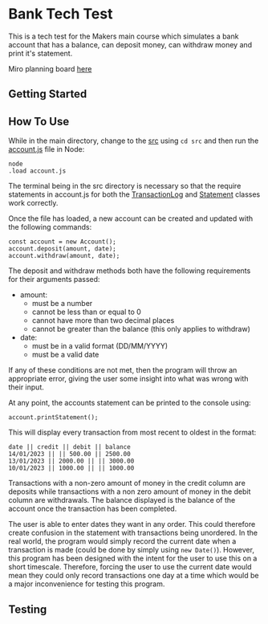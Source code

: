 # Bank Tech Test

This is a tech test for the Makers main course which simulates a bank account that has a balance, can deposit money, can withdraw money and print it's statement.

Miro planning board [here](https://miro.com/app/board/uXjVOzM9MG8=/?share_link_id=305314712727)

## Getting Started

## How To Use

While in the main directory, change to the [src](https://github.com/jmcnally17/bank-tech-test/tree/main/src) using `cd src` and then run the [account.js](https://github.com/jmcnally17/bank-tech-test/blob/main/src/account.js) file in Node:

```
node
.load account.js
```

The terminal being in the src directory is necessary so that the require statements in account.js for both the [TransactionLog](https://github.com/jmcnally17/bank-tech-test/blob/main/src/transactionLog.js) and [Statement](https://github.com/jmcnally17/bank-tech-test/blob/main/src/statement.js) classes work correctly.

Once the file has loaded, a new account can be created and updated with the following commands:

```
const account = new Account();
account.deposit(amount, date);
account.withdraw(amount, date);
```

The deposit and withdraw methods both have the following requirements for their arguments passed:
* amount:
  * must be a number
  * cannot be less than or equal to 0
  * cannot have more than two decimal places
  * cannot be greater than the balance (this only applies to withdraw)
* date:
  * must be in a valid format (DD/MM/YYYY)
  * must be a valid date

If any of these conditions are not met, then the program will throw an appropriate error, giving the user some insight into what was wrong with their input.

At any point, the accounts statement can be printed to the console using:

```
account.printStatement();
```

This will display every transaction from most recent to oldest in the format:

```
date || credit || debit || balance
14/01/2023 || || 500.00 || 2500.00
13/01/2023 || 2000.00 || || 3000.00
10/01/2023 || 1000.00 || || 1000.00
```

Transactions with a non-zero amount of money in the credit column are deposits while transactions with a non zero amount of money in the debit column are withdrawals. The balance displayed is the balance of the account once the transaction has been completed.

The user is able to enter dates they want in any order. This could therefore create confusion in the statement with transactions being unordered. In the real world, the program would simply record the current date when a transaction is made (could be done by simply using `new Date()`). However, this program has been designed with the intent for the user to use this on a short timescale. Therefore, forcing the user to use the current date would mean they could only record transactions one day at a time which would be a major inconvenience for testing this program.

## Testing
